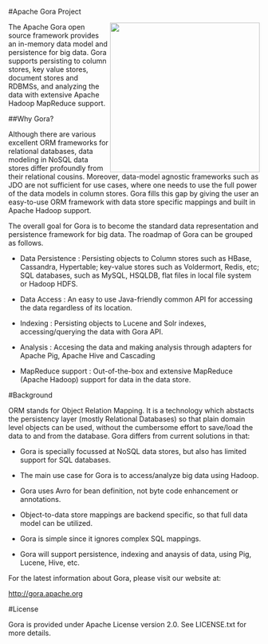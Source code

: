 #Apache Gora Project

<img src="http://gora.apache.org/resources/img/powered-by-gora.png" align="right" width="300" />
 
The Apache Gora open source framework provides an in-memory data model 
and persistence for big data. Gora supports persisting to column stores, 
key value stores, document stores and RDBMSs, and analyzing the data 
with extensive Apache Hadoop MapReduce support. 

##Why Gora?

Although there are various excellent ORM frameworks for relational
databases, data modeling in NoSQL data stores differ profoundly
from their relational cousins. Moreover, data-model agnostic
frameworks such as JDO are not sufficient for use cases, where one
needs to use the full power of the data models in column stores.
Gora fills this gap by giving the user an easy-to-use ORM framework
with data store specific mappings and built in Apache Hadoop support.

The overall goal for Gora is to become the standard data representation
and persistence framework for big data. The roadmap of Gora can be
grouped as follows.

* Data Persistence : Persisting objects to Column stores such as
  HBase, Cassandra, Hypertable; key-value stores such as Voldermort,
  Redis, etc; SQL databases, such as MySQL, HSQLDB, flat files in local
  file system or Hadoop HDFS.

* Data Access : An easy to use Java-friendly common API for accessing
  the data regardless of its location.

* Indexing : Persisting objects to Lucene and Solr indexes,
  accessing/querying the data with Gora API.

* Analysis : Accesing the data and making analysis through adapters for
  Apache Pig, Apache Hive and Cascading

* MapReduce support : Out-of-the-box and extensive MapReduce (Apache
  Hadoop) support for data in the data store.

#Background

ORM stands for Object Relation Mapping. It is a technology which
abstacts the persistency layer (mostly Relational Databases) so
that plain domain level objects can be used, without the cumbersome
effort to save/load the data to and from the database. Gora differs
from current solutions in that:

* Gora is specially focussed at NoSQL data stores, but also has limited
  support for SQL databases.

* The main use case for Gora is to access/analyze big data using Hadoop.

* Gora uses Avro for bean definition, not byte code enhancement or annotations.

* Object-to-data store mappings are backend specific, so that full data
  model can be utilized.

* Gora is simple since it ignores complex SQL mappings.

* Gora will support persistence, indexing and anaysis of data, using Pig,
  Lucene, Hive, etc.


 For the latest information about Gora, please visit our website at:
 
   http://gora.apache.org
 
#License

Gora is provided under Apache License version 2.0. See LICENSE.txt for more details.
